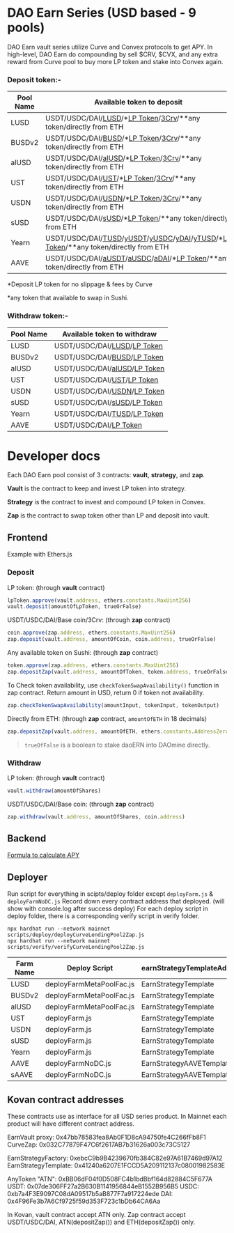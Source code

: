 # DAO Earn Series (USD based - 9 pools)
DAO Earn vault series utilize Curve and Convex protocols to get APY. In high-level, DAO Earn do compounding by sell $CRV, $CVX, and any extra reward from Curve pool to buy more LP token and stake into Convex again.

### Deposit token:-
Pool Name | Available token to deposit
--------- | --------------------------
LUSD | USDT/USDC/DAI/[LUSD](https://etherscan.io/address/0x5f98805A4E8be255a32880FDeC7F6728C6568bA0)/*[LP Token](https://etherscan.io/address/0xEd279fDD11cA84bEef15AF5D39BB4d4bEE23F0cA)/[3Crv](https://etherscan.io/address/0x6c3F90f043a72FA612cbac8115EE7e52BDe6E490)/**any token/directly from ETH
BUSDv2 | USDT/USDC/DAI/[BUSD](https://etherscan.io/address/0x4Fabb145d64652a948d72533023f6E7A623C7C53)/*[LP Token](https://etherscan.io/address/0x4807862AA8b2bF68830e4C8dc86D0e9A998e085a)/[3Crv](https://etherscan.io/address/0x6c3F90f043a72FA612cbac8115EE7e52BDe6E490)/**any token/directly from ETH
alUSD | USDT/USDC/DAI/[alUSD](https://etherscan.io/address/0xBC6DA0FE9aD5f3b0d58160288917AA56653660E9)/*[LP Token](https://etherscan.io/address/0x43b4FdFD4Ff969587185cDB6f0BD875c5Fc83f8c)/[3Crv](https://etherscan.io/address/0x6c3F90f043a72FA612cbac8115EE7e52BDe6E490)/**any token/directly from ETH
UST | USDT/USDC/DAI/[UST](https://etherscan.io/address/0xa47c8bf37f92aBed4A126BDA807A7b7498661acD)/*[LP Token](https://etherscan.io/address/0x94e131324b6054c0D789b190b2dAC504e4361b53)/[3Crv](https://etherscan.io/address/0x6c3F90f043a72FA612cbac8115EE7e52BDe6E490)/**any token/directly from ETH
USDN | USDT/USDC/DAI/[USDN](https://etherscan.io/address/0x674C6Ad92Fd080e4004b2312b45f796a192D27a0)/*[LP Token](https://etherscan.io/address/0x4f3E8F405CF5aFC05D68142F3783bDfE13811522)/[3Crv](https://etherscan.io/address/0x6c3F90f043a72FA612cbac8115EE7e52BDe6E490)/**any token/directly from ETH
sUSD | USDT/USDC/DAI/[sUSD](https://etherscan.io/address/0x57Ab1ec28D129707052df4dF418D58a2D46d5f51)/*[LP Token](https://etherscan.io/address/0xC25a3A3b969415c80451098fa907EC722572917F)/**any token/directly from ETH
Yearn | USDT/USDC/DAI/[TUSD](https://etherscan.io/address/0x0000000000085d4780B73119b644AE5ecd22b376)/[yUSDT](https://etherscan.io/address/0x83f798e925BcD4017Eb265844FDDAbb448f1707D)/[yUSDC](https://etherscan.io/address/0xd6aD7a6750A7593E092a9B218d66C0A814a3436e)/[yDAI](https://etherscan.io/address/0x16de59092dAE5CcF4A1E6439D611fd0653f0Bd01)/[yTUSD](https://etherscan.io/address/0x73a052500105205d34Daf004eAb301916DA8190f)/*[LP Token](https://etherscan.io/address/0xdF5e0e81Dff6FAF3A7e52BA697820c5e32D806A8)/**any token/directly from ETH
AAVE | USDT/USDC/DAI/[aUSDT](https://etherscan.io/address/0x3Ed3B47Dd13EC9a98b44e6204A523E766B225811)/[aUSDC](https://etherscan.io/address/0xBcca60bB61934080951369a648Fb03DF4F96263C)/[aDAI](https://etherscan.io/address/0x028171bCA77440897B824Ca71D1c56caC55b68A3)/*[LP Token](https://etherscan.io/address/0xFd2a8fA60Abd58Efe3EeE34dd494cD491dC14900)/**any token/directly from ETH

*Deposit LP token for no slippage & fees by Curve

*any token that available to swap in Sushi.

### Withdraw token:-
Pool Name | Available token to withdraw
--------- | --------------------------
LUSD | USDT/USDC/DAI/[LUSD](https://etherscan.io/address/0x5f98805A4E8be255a32880FDeC7F6728C6568bA0)/[LP Token](https://etherscan.io/address/0xEd279fDD11cA84bEef15AF5D39BB4d4bEE23F0cA)
BUSDv2 | USDT/USDC/DAI/[BUSD](https://etherscan.io/address/0x4Fabb145d64652a948d72533023f6E7A623C7C53)/[LP Token](https://etherscan.io/address/0x4807862AA8b2bF68830e4C8dc86D0e9A998e085a)
alUSD | USDT/USDC/DAI/[alUSD](https://etherscan.io/address/0xBC6DA0FE9aD5f3b0d58160288917AA56653660E9)/[LP Token](https://etherscan.io/address/0x43b4FdFD4Ff969587185cDB6f0BD875c5Fc83f8c)
UST | USDT/USDC/DAI/[UST](https://etherscan.io/address/0xa47c8bf37f92aBed4A126BDA807A7b7498661acD)/[LP Token](https://etherscan.io/address/0x94e131324b6054c0D789b190b2dAC504e4361b53)
USDN | USDT/USDC/DAI/[USDN](https://etherscan.io/address/0x674C6Ad92Fd080e4004b2312b45f796a192D27a0)/[LP Token](https://etherscan.io/address/0x4f3E8F405CF5aFC05D68142F3783bDfE13811522)
sUSD | USDT/USDC/DAI/[sUSD](https://etherscan.io/address/0x57Ab1ec28D129707052df4dF418D58a2D46d5f51)/[LP Token](https://etherscan.io/address/0xC25a3A3b969415c80451098fa907EC722572917F)
Yearn | USDT/USDC/DAI/[TUSD](https://etherscan.io/address/0x0000000000085d4780B73119b644AE5ecd22b376)/[LP Token](https://etherscan.io/address/0xdF5e0e81Dff6FAF3A7e52BA697820c5e32D806A8)
AAVE | USDT/USDC/DAI/[LP Token](https://etherscan.io/address/0xdF5e0e81Dff6FAF3A7e52BA697820c5e32D806A8)

# Developer docs
Each DAO Earn pool consist of 3 contracts: **vault**, **strategy**, and **zap**.

**Vault** is the contract to keep and invest LP token into strategy.

**Strategy** is the contract to invest and compound LP token in Convex.

**Zap** is the contract to swap token other than LP and deposit into vault.

## Frontend
Example with Ethers.js
### Deposit
LP token: (through **vault** contract)
```javascript
lpToken.approve(vault.address, ethers.constants.MaxUint256)
vault.deposit(amountOfLpToken, trueOrFalse)
```

USDT/USDC/DAI/Base coin/3Crv: (through **zap** contract)
```javascript
coin.approve(zap.address, ethers.constants.MaxUint256)
zap.deposit(vault.address, amountOfCoin, coin.address, trueOrFalse)
```

Any available token on Sushi: (through **zap** contract)
```javascript
token.approve(zap.address, ethers.constants.MaxUint256)
zap.depositZap(vault.address, amountOfToken, token.address, trueOrFalse)
```
To Check token availability, use `checkTokenSwapAvailability()` function in zap contract. Return amount in USD, return 0 if token not availability.
```javascript
zap.checkTokenSwapAvailability(amountInput, tokenInput, tokenOutput)
```

Directly from ETH: (through **zap** contract, `amountOfETH` in 18 decimals)
```javascript
zap.depositZap(vault.address, amountOfETH, ethers.constants.AddressZero, trueOrFalse, {from: client.address, value: amountOfETH})
```
> `trueOfFalse` is a boolean to stake daoERN into DAOmine directly.

### Withdraw
LP token: (through **vault** contract)
```javascript
vault.withdraw(amountOfShares)
```
USDT/USDC/DAI/Base coin: (through **zap** contract)
```javascript
zap.withdraw(vault.address, amountOfShares, coin.address)
```

## Backend
[Formula to calculate APY](https://docs.google.com/document/d/1E4xEBG7COtlIvleQWoh26PcvIkpFxgOUpmk9BXJsv8s/edit#heading=h.suss79bdwa4r)

## Deployer
Run script for everything in scipts/deploy folder except ```deployFarm.js``` & ```deployFarmNoDC.js```
Record down every contract address that deployed. (will show with console.log after success deploy)
For each deploy script in deploy folder, there is a corresponding verify script in verify folder.
```
npx hardhat run --network mainnet scripts/deploy/deployCurveLendingPool2Zap.js
npx hardhat run --network mainnet scripts/verify/verifyCurveLendingPool2Zap.js
```

Farm Name | Deploy Script | earnStrategyTemplateAddr | poolIndex | curveZapAddr | Verify Script
--------- | ------------- | -------------------------| --------- | ------------ | -------------
LUSD | deployFarmMetaPoolFac.js | EarnStrategyTemplate | 33 | CurveMetaPoolFacZap | verifyFarm.js
BUSDv2 | deployFarmMetaPoolFac.js | EarnStrategyTemplate | 34 | CurveMetaPoolFacZap | verifyFarm.js
alUSD | deployFarmMetaPoolFac.js | EarnStrategyTemplate | 36 | CurveMetaPoolFacZap | verifyFarm.js
UST | deployFarm.js | EarnStrategyTemplate | 21 | CurveMetaPoolFacZap | verifyFarm.js
USDN | deployFarm.js | EarnStrategyTemplate | 13 | CurveMetaPoolZap | verifyFarm.js
sUSD | deployFarm.js | EarnStrategyTemplate | 4 | CurvePlainPoolZap | verifyFarm.js
Yearn | deployFarm.js | EarnStrategyTemplate | 2 | CurveYZap | verifyFarm.js
AAVE | deployFarmNoDC.js | EarnStrategyAAVETemplate | 24 | CurveLendingPool3Zap | verifyFarmAAVE.js
sAAVE | deployFarmNoDC.js | EarnStrategyAAVETemplate | 26 | CurveLendingPool2Zap | verifyFarmAAVE.js

## Kovan contract addresses
These contracts use as interface for all USD series product. In Mainnet each product will have different contract address.

EarnVault proxy: 0x47bb78583fea8Ab0F1D8cA94750fe4C266fFb8F1
CurveZap: 0x032C77879F47C6f2617AB7b31626a003c73C5127

EarnStrategyFactory: 0xebcC9b9B4239670fb384C82e97A61B7469d97A12
EarnStrategyTemplate: 0x41240a6207E1FCCD5A209112137c08001982583E

AnyToken "ATN": 0xBB06dF04f0D508FC4b1bdBbf164d82884C5F677A
USDT: 0x07de306FF27a2B630B1141956844eB1552B956B5
USDC: 0xb7a4F3E9097C08dA09517b5aB877F7a917224ede
DAI: 0x4F96Fe3b7A6Cf9725f59d353F723c1bDb64CA6Aa

In Kovan, vault contract accept ATN only. Zap contract accept USDT/USDC/DAI, ATN(depositZap()) and ETH(depositZap()) only.